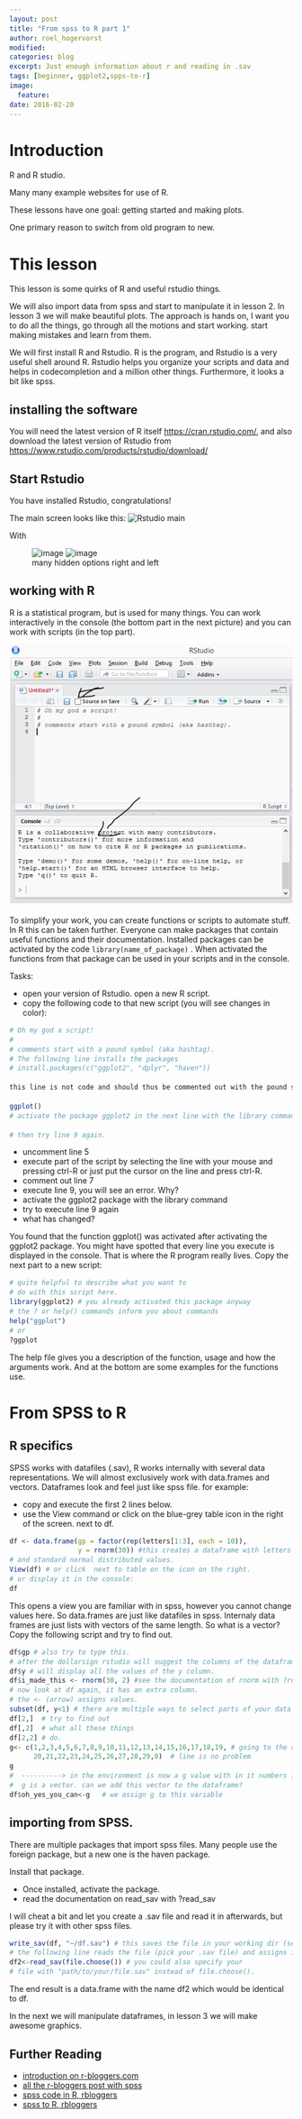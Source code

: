```yaml
---
layout: post
title: "From spss to R part 1"
author: roel_hogervorst
modified:
categories: blog
excerpt: Just enough information about r and reading in .sav
tags: [beginner, ggplot2,spps-to-r]
image:
  feature:
date: 2016-02-20
---
```


# Introduction
R and R studio. 

Many many example websites for use of R. 

These lessons have one goal: getting started and making plots. 

One primary reason to switch from old program to new. 

# This lesson
This lesson is some quirks of R and useful rstudio things. 

We will also import data from spss and start to manipulate it in lesson 2. In lesson 3 we will make beautiful plots.  The approach is hands on, I want you to do all the things, go through all the motions and start working. start making mistakes and learn from them. 

We will first install R and Rstudio. R is the program, and Rstudio is a very useful shell around R. Rstudio helps you organize your scripts and data and helps in codecompletion and a million other things. Furthermore, it looks a bit like spss. 

## installing the software
You will need the latest version of R itself https://cran.rstudio.com/, and also download the latest version of Rstudio from https://www.rstudio.com/products/rstudio/download/ 

## Start Rstudio
You have installed Rstudio, congratulations!

The main screen looks like this:
![Rstudio main](cleancode/images/rstudio-bare.PNG)

With 

<figure class="half">
	<img src="{{ site.baseurl }}images/rstudio-packages-files-plots-history-environment.PNG" alt="image">
	<img src="cleancode/images/rstudio-new-open.PNG" alt="image">
	<figcaption>many hidden options right and left</figcaption>
</figure>

## working with R
R is a statistical program, but is used for many things. You can work interactively in the console (the bottom part in the next picture) and you can work with scripts (in the top part).

![script and console](/images/rstudio-script-console.PNG)

To simplify your work, you can create functions or scripts to automate stuff. In R this can be taken further. Everyone can make packages that contain useful functions and their documentation. Installed packages can be activated by the code `library(name_of_package)` . When activated the functions from that package can be used in your scripts and in the console.


Tasks:

- open your version of Rstudio. open a new R script.
- copy the following code to that new script (you will see changes in color):

```r 
# Oh my god a script!
# 
# comments start with a pound symbol (aka hashtag).
# The following line installs the packages
# install.packages(c("ggplot2", "dplyr", "haven"))
 
this line is not code and should thus be commented out with the pound sign.

ggplot()
# activate the package ggplot2 in the next line with the library command

# then try line 9 again. 
```

- uncomment line 5
- execute part of the script by selecting the line with your mouse and pressing ctrl-R or just put the cursor on the line and press ctrl-R.
- comment out line 7
- execute line 9, you will see an error. Why?
- activate the ggplot2 package with the library command
- try to execute line 9 again
- what has changed?

You found that the function ggplot() was activated after activating the ggplot2 package. You might have spotted that every line you execute is displayed in the console. That is where the R program really lives. Copy the next part to a new script:

```r
# quite helpful to describe what you want to
# do with this script here. 
library(ggplot2) # you already activated this package anyway
# the ? or help() commands inform you about commands
help("ggplot")
# or
?ggplot
```
 The help file gives you a description of the function, usage and how the arguments work. And at the bottom are some examples for the functions use.

# From SPSS to R

## R specifics 

SPSS works with datafiles (.sav), R works internally with several data representations. We will almost exclusively work with data.frames and vectors. 
Dataframes look and feel just like spss file. for example: 

- copy and execute the first 2 lines below.
- use the View command or click on the blue-grey table icon in the right of the screen. next to df. 

```r
df <- data.frame(gp = factor(rep(letters[1:3], each = 10)),
                 y = rnorm(30)) #this creates a dataframe with letters
# and standard normal distributed values.  
View(df) # or click  next to table on the icon on the right.
# or display it in the console:
df
```
This opens a view you are familiar with in spss, however you cannot change values here.
So data.frames are just like datafiles in spss. Internaly data frames are just lists with vectors of the same length. So what is a vector? Copy the following script and try to find out.

```r
df$gp # also try to type this. 
# after the dollarsign rstudio will suggest the columns of the dataframe
df$y # will display all the values of the y column. 
df$i_made_this <- rnorm(30, 2) #see the documentation of rnorm with ?rnorm
# now look at df again, it has an extra column. 
# the <- (arrow) assigns values. 
subset(df, y<1) # there are multiple ways to select parts of your data
df[2,]  # try to find out 
df[,2]  # what all these things
df[2,2] # do. 
g<- c(1,2,3,4,5,6,7,8,9,10,11,12,13,14,15,16,17,18,19, # going to the next
      20,21,22,23,24,25,26,27,28,29,0)  # line is no problem
g
#  ----------> in the environment is now a g value with in it numbers 1 to 30
#  g is a vector. can we add this vector to the dataframe?
df$oh_yes_you_can<-g   # we assign g to this variable
```
## importing from SPSS.
There are multiple packages that import spss files. Many people use the foreign package, but a new one is the haven package. 

Install that package. 
 

- Once installed, activate the package.
- read the documentation on read_sav with ?read_sav

I will cheat a bit and let you create a .sav file and read it in afterwards, but please try it with other spss files.

```r
write_sav(df, "~/df.sav") # this saves the file in your working dir (see console)
# the following line reads the file (pick your .sav file) and assigns it to df2 
df2<-read_sav(file.choose()) # you could also specify your 
# file with "path/to/your/file.sav" instead of file.choose().
```
The end result is a data.frame with the name df2 which would be identical to df. 

In the next we will manipulate dataframes, in lesson 3 we will make awesome graphics.

## Further Reading

- [introduction on r-bloggers.com](http://www.r-bloggers.com/migrating-from-spss-to-r-rstats/)
- [all the r-bloggers post with spss](http://www.r-bloggers.com/?s=spss)
- [spss code in R, rbloggers](http://www.r-bloggers.com/translate2r-easy-switch-from-spss-to-r-by-using-common-concepts-like-temporary-and-column-wise-missing-values/)
- [spss to R, rbloggers](http://www.r-bloggers.com/translate2r-and-translatespss2r-implanting-spss-functionality-into-r/)